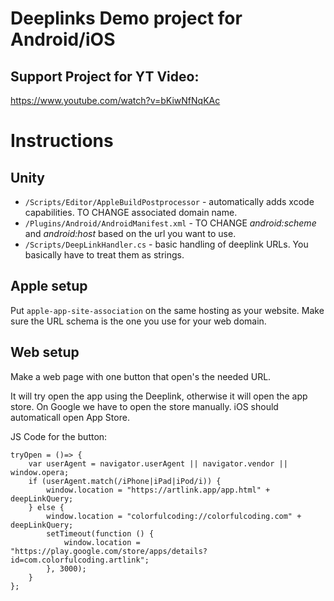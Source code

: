 # Deeplinks Demo project for Android/iOS

## Support Project for YT Video:
https://www.youtube.com/watch?v=bKiwNfNqKAc

# Instructions 

## Unity

- `/Scripts/Editor/AppleBuildPostprocessor` - automatically adds xcode capabilities. TO CHANGE associated domain name.
- `/Plugins/Android/AndroidManifest.xml` - TO CHANGE <i>android:scheme</i> and <i>android:host</i> based on the url you want to use.
- `/Scripts/DeepLinkHandler.cs` - basic handling of deeplink URLs. You basically have to treat them as strings.



## Apple setup
Put `apple-app-site-association` on the same hosting as your website. Make sure the URL schema is the one you use for your web domain.

## Web setup

Make a web page with one button that open's the needed URL.

It will try open the app using the Deeplink, otherwise it will open the app store.
On Google we have to open the store manually. iOS should automaticall open App Store.

JS Code for the button:

```
tryOpen = ()=> {
    var userAgent = navigator.userAgent || navigator.vendor || window.opera;
    if (userAgent.match(/iPhone|iPad|iPod/i)) {
        window.location = "https://artlink.app/app.html" + deepLinkQuery;
    } else {
        window.location = "colorfulcoding://colorfulcoding.com" + deepLinkQuery;
        setTimeout(function () {
            window.location = "https://play.google.com/store/apps/details?id=com.colorfulcoding.artlink";
        }, 3000);
    }
};
```